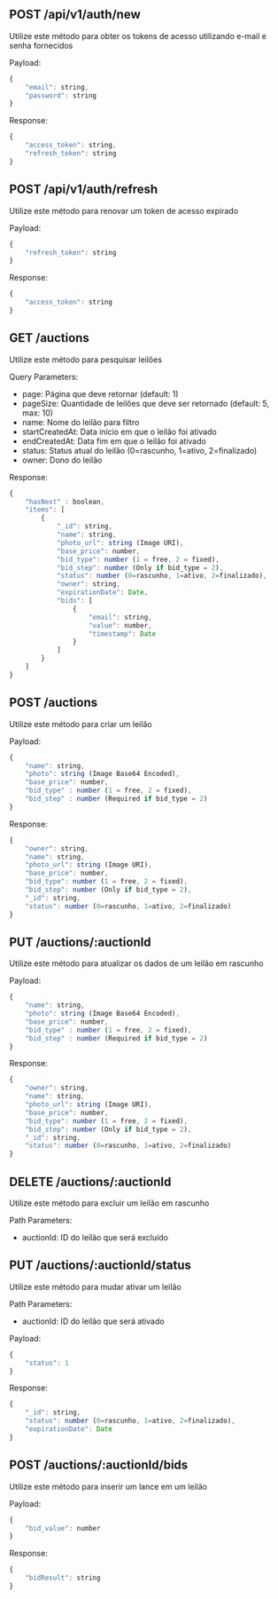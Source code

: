 ## POST /api/v1/auth/new

Utilize este método para obter os tokens de acesso utilizando e-mail e senha fornecidos

Payload: 
```javascript
{
	"email": string,
	"password": string
}
```
Response:
```javascript
{
	"access_token": string,
	"refresh_token": string
}
```

## POST /api/v1/auth/refresh

Utilize este método para renovar um token de acesso expirado

Payload: 
```javascript
{
	"refresh_token": string
}
```

Response:
```javascript
{
	"access_token": string
}
```

## GET /auctions

Utilize este método para pesquisar leilões

Query Parameters: 
- page: Página que deve retornar (default: 1)
- pageSize: Quantidade de leilões que deve ser retornado (default: 5, max: 10)
- name: Nome do leilão para filtro
- startCreatedAt: Data início em que o leilão foi ativado
- endCreatedAt: Data fim em que o leilão foi ativado
- status: Status atual do leilão (0=rascunho, 1=ativo, 2=finalizado)
- owner: Dono do leilão

Response: 
```javascript
{
	"hasNext" : boolean,
	"items": [
		{
			"_id": string,
			"name": string,
			"photo_url": string (Image URI),
			"base_price": number,
			"bid_type": number (1 = free, 2 = fixed),
			"bid_step": number (Only if bid_type = 2),
			"status": number (0=rascunho, 1=ativo, 2=finalizado),
			"owner": string,
			"expirationDate": Date,
			"bids": [
				{
					"email": string,
					"value": number,
					"timestamp": Date
				}
			]
		}
	]
}
```

## POST /auctions

Utilize este método para criar um leilão

Payload: 
```javascript
{
	"name": string,
	"photo": string (Image Base64 Encoded),
	"base_price": number,
	"bid_type" : number (1 = free, 2 = fixed),
	"bid_step" : number (Required if bid_type = 2)
}
```

Response: 
```javascript
{
	"owner": string,
	"name": string,
	"photo_url": string (Image URI),
	"base_price": number,
	"bid_type": number (1 = free, 2 = fixed),
	"bid_step": number (Only if bid_type = 2),
	"_id": string,
	"status": number (0=rascunho, 1=ativo, 2=finalizado)
}
```

## PUT /auctions/:auctionId

Utilize este método para atualizar os dados de um leilão em rascunho

Payload: 
```javascript
{
	"name": string,
	"photo": string (Image Base64 Encoded),
	"base_price": number,
	"bid_type" : number (1 = free, 2 = fixed),
	"bid_step" : number (Required if bid_type = 2)
}
```

Response: 
```javascript
{
	"owner": string,
	"name": string,
	"photo_url": string (Image URI),
	"base_price": number,
	"bid_type": number (1 = free, 2 = fixed),
	"bid_step": number (Only if bid_type = 2),
	"_id": string,
	"status": number (0=rascunho, 1=ativo, 2=finalizado)
}
```

## DELETE /auctions/:auctionId

Utilize este método para excluir um leilão em rascunho

Path Parameters:

- auctionId: ID do leilão que será excluído

## PUT /auctions/:auctionId/status

Utilize este método para mudar ativar um leilão

Path Parameters:

- auctionId: ID do leilão que será ativado

Payload: 
```javascript
{
	"status": 1
}
```

Response: 
```javascript
{
	"_id": string,
	"status": number (0=rascunho, 1=ativo, 2=finalizado),
	"expirationDate": Date
}
```

## POST /auctions/:auctionId/bids

Utilize este método para inserir um lance em um leilão

Payload: 
```javascript
{
	"bid_value": number
}
```

Response: 
```javascript
{
	"bidResult": string
}
```
